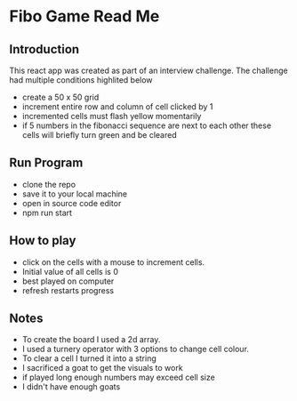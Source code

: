 # Fibo Game Read Me
## Introduction

This react app was created as part of an interview challenge. The challenge had multiple conditions highlited below

- create a 50 x 50 grid
- increment entire row and column of cell clicked by 1
- incremented cells must flash yellow momentarily
- if 5 numbers in the fibonacci sequence are next to each other these cells will briefly turn green and be cleared

## Run Program

- clone the repo
- save it to your local machine
- open in source code editor
- npm run start

## How to play

- click on the cells with a mouse to increment cells.
- Initial value of all cells is 0
- best played on computer
- refresh restarts progress

## Notes

- To create the board I used a 2d array.
- I used a turnery operator with 3 options to change cell colour. 
- To clear a cell I turned it into a string
- I sacrificed a goat to get the visuals to work
- if played long enough numbers may exceed cell size
- I didn't have enough goats
